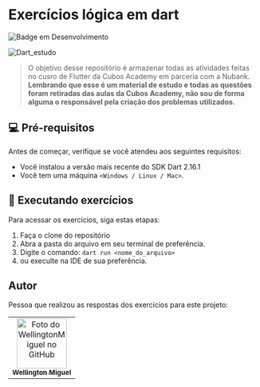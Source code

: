 # Exercícios lógica em dart

![Badge em Desenvolvimento](http://img.shields.io/static/v1?label=STATUS&message=COMPLETE&color=GREEN&style=for-the-badge)

![Dart_estudo](https://i.ibb.co/WfCQPdf/dartlang-ar21.png)

> O objetivo desse repositório é armazenar todas as atividades feitas no cusro de Flutter da Cubos Academy em parceria com a Nubank. **Lembrando que esse é um material de estudo e todas as questões foram retiradas das aulas da Cubos Academy, não sou de forma alguma o responsável pela criação dos problemas utilizados.**



## 💻 Pré-requisitos

Antes de começar, verifique se você atendeu aos seguintes requisitos:

- Você instalou a versão mais recente do SDK Dart 2.16.1
- Você tem uma máquina `<Windows / Linux / Mac>`.

## 🚀 Executando exercícios

Para acessar os exercícios, siga estas etapas:

1. Faça o clone do repositório
2. Abra a pasta do arquivo em seu terminal de preferência.
3. Digite o comando:
`dart run <nome_do_arquivo>`
4. ou execulte na IDE de sua preferência.

## Autor

Pessoa que realizou as respostas dos exercícios para este projeto:

<table>
  <tr>
    <td align="center">
      <a href="#">
        <img src="https://i.ibb.co/BfDNfjx/foto-wellington.png" width="100px;" alt="Foto do WellingtonMiguel no GitHub"/><br>
        <sub>
          <b>Wellington Miguel</b>
        </sub>
      </a>
    </td>
  </tr>
    </table>
